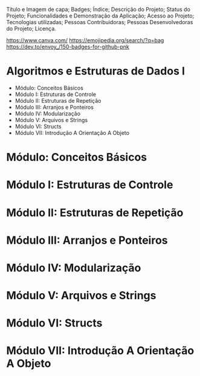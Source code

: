 Título e Imagem de capa;
Badges;
Índice;
Descrição do Projeto;
Status do Projeto;
Funcionalidades e Demonstração da Aplicação;
Acesso ao Projeto;
Tecnologias utilizadas;
Pessoas Contribuidoras;
Pessoas Desenvolvedoras do Projeto;
Licença.

https://www.canva.com/
https://emojipedia.org/search/?q=bag
https://dev.to/envoy_/150-badges-for-github-pnk

# Algoritmos e Estruturas de Dados I

- Módulo: Conceitos Básicos
- Módulo I: Estruturas de Controle
- Módulo II: Estruturas de Repetição
- Módulo III: Arranjos e Ponteiros
- Módulo IV: Modularização
- Módulo V: Arquivos e Strings
- Módulo VI: Structs
- Módulo VII: Introdução A Orientação A Objeto

# Módulo: Conceitos Básicos
# Módulo I: Estruturas de Controle
# Módulo II: Estruturas de Repetição
# Módulo III: Arranjos e Ponteiros
# Módulo IV: Modularização
# Módulo V: Arquivos e Strings
# Módulo VI: Structs
# Módulo VII: Introdução A Orientação A Objeto